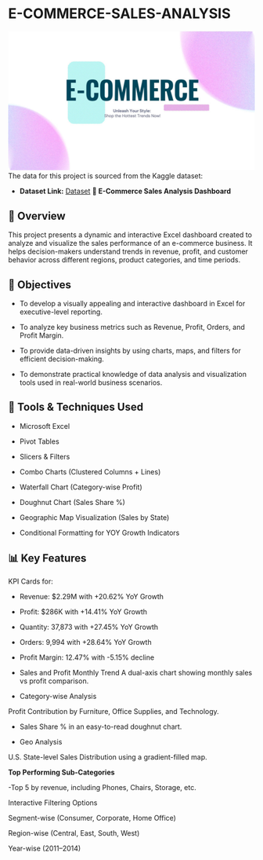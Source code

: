 # E-COMMERCE-SALES-ANALYSIS
![](https://github.com/shamilshamuh/E-COMMERCE-SALES-ANALYSIS/blob/main/E%20COMMERCE%20RAW%20.PNG)
The data for this project is sourced from the Kaggle dataset:

- **Dataset Link:** [Dataset](https://github.com/shamilshamuh/E-COMMERCE-SALES-ANALYSIS/blob/main/Ecommerce%20Sales%20Analysis.xlsx%20-%20Data.csv)
**🛒 E-Commerce Sales Analysis Dashboard**
## 📌 Overview
This project presents a dynamic and interactive Excel dashboard created to analyze and visualize the sales performance of an e-commerce business. It helps decision-makers understand trends in revenue, profit, and customer behavior across different regions, product categories, and time periods.

## 🎯 Objectives
- To develop a visually appealing and interactive dashboard in Excel for executive-level reporting.

- To analyze key business metrics such as Revenue, Profit, Orders, and Profit Margin.

- To provide data-driven insights by using charts, maps, and filters for efficient decision-making.

- To demonstrate practical knowledge of data analysis and visualization tools used in real-world business scenarios.

## 🔧 Tools & Techniques Used
- Microsoft Excel

- Pivot Tables

- Slicers & Filters

- Combo Charts (Clustered Columns + Lines)

- Waterfall Chart (Category-wise Profit)

- Doughnut Chart (Sales Share %)

- Geographic Map Visualization (Sales by State)

- Conditional Formatting for YOY Growth Indicators

## 📊 Key Features
KPI Cards for:

- Revenue: $2.29M with +20.62% YoY Growth

- Profit: $286K with +14.41% YoY Growth

- Quantity: 37,873 with +27.45% YoY Growth

- Orders: 9,994 with +28.64% YoY Growth

- Profit Margin: 12.47% with -5.15% decline

- Sales and Profit Monthly Trend
A dual-axis chart showing monthly sales vs profit comparison.

- Category-wise Analysis

Profit Contribution by Furniture, Office Supplies, and Technology.

- Sales Share % in an easy-to-read doughnut chart.

- Geo Analysis

U.S. State-level Sales Distribution using a gradient-filled map.

**Top Performing Sub-Categories**

-Top 5 by revenue, including Phones, Chairs, Storage, etc.

Interactive Filtering Options

Segment-wise (Consumer, Corporate, Home Office)

Region-wise (Central, East, South, West)

Year-wise (2011–2014)

